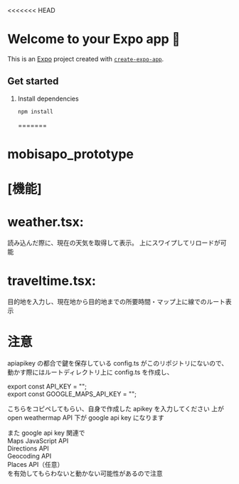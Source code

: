 <<<<<<< HEAD

# Welcome to your Expo app 👋

This is an [Expo](https://expo.dev) project created with [`create-expo-app`](https://www.npmjs.com/package/create-expo-app).

## Get started

1. Install dependencies

   ```bash
   npm install
   ```

   =======

# mobisapo_prototype

# [機能]

# weather.tsx:

読み込んだ際に、現在の天気を取得して表示。
上にスワイプしてリロードが可能

# traveltime.tsx:

目的地を入力し、現在地から目的地までの所要時間・マップ上に線でのルート表示

# 注意

apiapikey の都合で鍵を保存している config.ts がこのリポジトリにないので、
動かす際にはルートディレクトリ上に config.ts を作成し、

export const API_KEY = "";<br>
export const GOOGLE_MAPS_API_KEY = "";

こちらをコピペしてもらい、自身で作成した apikey を入力してください
上が open weathermap API
下が google api key になります

また google api key 関連で<br>
Maps JavaScript API<br>
Directions API<br>
Geocoding API<br>
Places API（任意）<br>
を有効してもらわないと動かない可能性があるので注意
